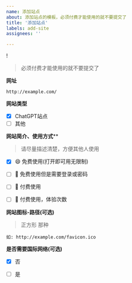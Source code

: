 ```yaml
---
name: 添加站点
about: 添加站点的模板，必须付费才能使用的就不要提交了
title: '添加站点'
labels: add-site
assignees: ''

---
```


!
>必须付费才能使用的就不要提交了

**网址**

```
http://example.com/
```
**网站类型**

- [x] ChatGPT站点
- [ ] 其他

**网站简介、使用方式****

> 请尽量描述清楚，方便其他人使用



- [x] 😄 免费使用(打开即可用无限制)
- [ ] 🔑 免费使用但是需要登录或密码
- [ ] 🤑 付费使用 
- [ ] 🎁 付费使用，体验次数


**网站图标-路径(可选)**
> 正方形 那种

```
如: http://example.com/favicon.ico
```

**是否需要国际网络(可选)**

- [x] 否
- [ ] 是

